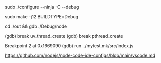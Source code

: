 sudo ./configure --ninja -C --debug

sudo make -j12 BUILDTYPE=Debug



cd ./out && gdb ./Debug/node

(gdb) break uv_thread_create
(gdb) break pthread_create

Breakpoint 2 at 0x1669090
(gdb) run ../mytest.mk/src/index.js

https://github.com/nodejs/node-code-ide-configs/blob/main/vscode.md